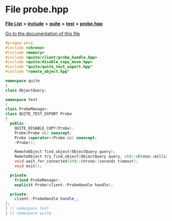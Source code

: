 

# File probe.hpp

[**File List**](files.md) **>** [**include**](dir_0e3ab90749f7b4be0e4eb22d010aec3d.md) **>** [**quite**](dir_4b2197acd3cfc200796c46ec50ed103f.md) **>** [**test**](dir_e2259a6ae36431ad829e5c40f57eb4d8.md) **>** [**probe.hpp**](testing_2include_2quite_2test_2probe_8hpp.md)

[Go to the documentation of this file](testing_2include_2quite_2test_2probe_8hpp.md)


```C++
#pragma once
#include <chrono>
#include <memory>
#include <quite/client/probe_handle.hpp>
#include <quite/disable_copy_move.hpp>
#include "quite/quite_test_export.hpp"
#include "remote_object.hpp"

namespace quite
{
class ObjectQuery;

namespace test
{
class ProbeManager;
class QUITE_TEST_EXPORT Probe
{
  public:
    QUITE_DISABLE_COPY(Probe);
    Probe(Probe &&) noexcept;
    Probe &operator=(Probe &&) noexcept;
    ~Probe();

    RemoteObject find_object(ObjectQuery query);
    RemoteObject try_find_object(ObjectQuery query, std::chrono::milliseconds timeout);
    void wait_for_connected(std::chrono::seconds timeout);
    void exit();

  private:
    friend ProbeManager;
    explicit Probe(client::ProbeHandle handle);

  private:
    client::ProbeHandle handle_;
};
} // namespace test
} // namespace quite
```


